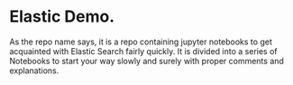 # Elastic Demo.
As the repo name says, it is a repo containing jupyter notebooks to get acquainted with Elastic Search fairly quickly.
It is divided into a series of Notebooks to start your way slowly and surely with proper comments and explanations.
